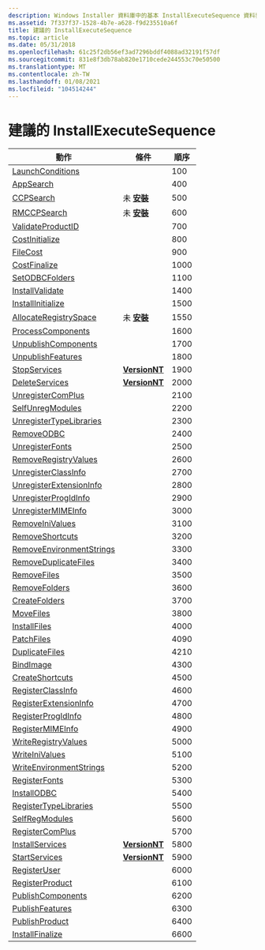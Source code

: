 ```yaml
---
description: Windows Installer 資料庫中的基本 InstallExecuteSequence 資料表建議的動作順序。
ms.assetid: 7f337f37-1528-4b7e-a628-f9d235510a6f
title: 建議的 InstallExecuteSequence
ms.topic: article
ms.date: 05/31/2018
ms.openlocfilehash: 61c25f2db56ef3ad7296bddf4088ad32191f57df
ms.sourcegitcommit: 831e8f3db78ab820e1710cede244553c70e50500
ms.translationtype: MT
ms.contentlocale: zh-TW
ms.lasthandoff: 01/08/2021
ms.locfileid: "104514244"
---
```

# <a name="suggested-installexecutesequence"></a>建議的 InstallExecuteSequence



| 動作                                                          | 條件                          | 順序 |
|-----------------------------------------------------------------|------------------------------------|----------|
| [LaunchConditions](launchconditions-action.md)                 |                                    | 100      |
| [AppSearch](appsearch-action.md)                               |                                    | 400      |
| [CCPSearch](ccpsearch-action.md)                               | 未 [**安裝**](installed.md) | 500      |
| [RMCCPSearch](rmccpsearch-action.md)                           | 未 [**安裝**](installed.md) | 600      |
| [ValidateProductID](validateproductid-action.md)               |                                    | 700      |
| [CostInitialize](costinitialize-action.md)                     |                                    | 800      |
| [FileCost](filecost-action.md)                                 |                                    | 900      |
| [CostFinalize](costfinalize-action.md)                         |                                    | 1000     |
| [SetODBCFolders](setodbcfolders-action.md)                     |                                    | 1100     |
| [InstallValidate](installvalidate-action.md)                   |                                    | 1400     |
| [InstallInitialize](installinitialize-action.md)               |                                    | 1500     |
| [AllocateRegistrySpace](allocateregistryspace-action.md)       | 未 [**安裝**](installed.md) | 1550     |
| [ProcessComponents](processcomponents-action.md)               |                                    | 1600     |
| [UnpublishComponents](unpublishcomponents-action.md)           |                                    | 1700     |
| [UnpublishFeatures](unpublishfeatures-action.md)               |                                    | 1800     |
| [StopServices](stopservices-action.md)                         | [**VersionNT**](versionnt.md)     | 1900     |
| [DeleteServices](deleteservices-action.md)                     | [**VersionNT**](versionnt.md)     | 2000     |
| [UnregisterComPlus](unregistercomplus-action.md)               |                                    | 2100     |
| [SelfUnregModules](selfunregmodules-action.md)                 |                                    | 2200     |
| [UnregisterTypeLibraries](unregistertypelibraries-action.md)   |                                    | 2300     |
| [RemoveODBC](removeodbc-action.md)                             |                                    | 2400     |
| [UnregisterFonts](unregisterfonts-action.md)                   |                                    | 2500     |
| [RemoveRegistryValues](removeregistryvalues-action.md)         |                                    | 2600     |
| [UnregisterClassInfo](unregisterclassinfo-action.md)           |                                    | 2700     |
| [UnregisterExtensionInfo](unregisterextensioninfo-action.md)   |                                    | 2800     |
| [UnregisterProgIdInfo](unregisterprogidinfo-action.md)         |                                    | 2900     |
| [UnregisterMIMEInfo](unregistermimeinfo-action.md)             |                                    | 3000     |
| [RemoveIniValues](removeinivalues-action.md)                   |                                    | 3100     |
| [RemoveShortcuts](removeshortcuts-action.md)                   |                                    | 3200     |
| [RemoveEnvironmentStrings](removeenvironmentstrings-action.md) |                                    | 3300     |
| [RemoveDuplicateFiles](removeduplicatefiles-action.md)         |                                    | 3400     |
| [RemoveFiles](removefiles-action.md)                           |                                    | 3500     |
| [RemoveFolders](removefolders-action.md)                       |                                    | 3600     |
| [CreateFolders](createfolders-action.md)                       |                                    | 3700     |
| [MoveFiles](movefiles-action.md)                               |                                    | 3800     |
| [InstallFiles](installfiles-action.md)                         |                                    | 4000     |
| [PatchFiles](patchfiles-action.md)                             |                                    | 4090     |
| [DuplicateFiles](duplicatefiles-action.md)                     |                                    | 4210     |
| [BindImage](bindimage-action.md)                               |                                    | 4300     |
| [CreateShortcuts](createshortcuts-action.md)                   |                                    | 4500     |
| [RegisterClassInfo](registerclassinfo-action.md)               |                                    | 4600     |
| [RegisterExtensionInfo](registerextensioninfo-action.md)       |                                    | 4700     |
| [RegisterProgIdInfo](registerprogidinfo-action.md)             |                                    | 4800     |
| [RegisterMIMEInfo](registermimeinfo-action.md)                 |                                    | 4900     |
| [WriteRegistryValues](writeregistryvalues-action.md)           |                                    | 5000     |
| [WriteIniValues](writeinivalues-action.md)                     |                                    | 5100     |
| [WriteEnvironmentStrings](writeenvironmentstrings-action.md)   |                                    | 5200     |
| [RegisterFonts](registerfonts-action.md)                       |                                    | 5300     |
| [InstallODBC](installodbc-action.md)                           |                                    | 5400     |
| [RegisterTypeLibraries](registertypelibraries-action.md)       |                                    | 5500     |
| [SelfRegModules](selfregmodules-action.md)                     |                                    | 5600     |
| [RegisterComPlus](registercomplus-action.md)                   |                                    | 5700     |
| [InstallServices](installservices-action.md)                   | [**VersionNT**](versionnt.md)     | 5800     |
| [StartServices](startservices-action.md)                       | [**VersionNT**](versionnt.md)     | 5900     |
| [RegisterUser](registeruser-action.md)                         |                                    | 6000     |
| [RegisterProduct](registerproduct-action.md)                   |                                    | 6100     |
| [PublishComponents](publishcomponents-action.md)               |                                    | 6200     |
| [PublishFeatures](publishfeatures-action.md)                   |                                    | 6300     |
| [PublishProduct](publishproduct-action.md)                     |                                    | 6400     |
| [InstallFinalize](installfinalize-action.md)                   |                                    | 6600     |



 

 

 



